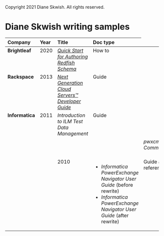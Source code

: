 Copyright 2021 Diane Skwish. All rights reserved.

# Diane Skwish writing samples

<table>
   <thead>
      <tr>
         <th align="left" valign="top">Company</th>
         <th align="left" valign="top">Year</th>
         <th align="left" valign="top">Title</th>
         <th align="left" valign="top">Doc type</th>
      </tr>
   </thead>
   <tbody>
      <tr>
         <td align="left" valign="top"><b>Brightleaf</b></td>
         <td align="left" valign="top">2020</td>
         <td align="left" valign="top"><a href="https://www.dmtf.org/sites/default/files/standards/documents/DSP2055_1.0.0.pdf"><i>Quick Start for Authoring Redfish Schema</i></a></td>
         <td align="left" valign="top">How to</td>
      </tr>
      <!--      <tr>
         <td align="left" valign="top" rowspan="5"><b>PayPal</b></td>
         <td align="left" valign="top" rowspan="3">2019</td>
         <td align="left" valign="top"><a href="https://web.archive.org/web/20190502194619if_/https:/developer.paypal.com/docs/api/overview/"><i>PayPal Developer - Get Started</i></a></td>
         <td align="left" valign="top" rowspan="3">Get started guide</td>
      </tr>
      <tr>
         <td />
         <td />
         <td align="left" valign="top"><a href="https://web.archive.org/web/20190607211049/https:/developer.paypal.com/docs/api/reference/api-requests/"><i>PayPal Developer - API Requests</i></a></td>
         <td />
      </tr>
      <tr>
         <td />
         <td />
         <td align="left" valign="top"><a href="https://web.archive.org/web/20200722200441/https:/developer.paypal.com/docs/api/reference/api-responses/"><i>PayPal Developer - API Responses</i></a></td>
         <td />
      </tr>
      <tr>
         <td />
         <td align="left" valign="top" rowspan="2">2018</td>
         <td align="left" valign="top"><a href="https://web.archive.org/web/20200722194350/https:/developer.paypal.com/docs/api/invoicing/v2/"><i>PayPal Developer - Invoices API</i></a></td>
         <td align="left" valign="top" rowspan="2">Reference</td>
      </tr>
      <tr>
         <td />
         <td />
         <td align="left" valign="top"><a href="https://web.archive.org/web/20200722200517/https:/developer.paypal.com/docs/api/customer-disputes/v1/"><i>PayPal Developer - Disputes API</i></a></td>
         <td />
      </tr>-->
      <tr>
         <td align="left" valign="top"><b>Rackspace</b></td>
         <td align="left" valign="top">2013</td>
         <td align="left" valign="top"><a href="https://web.archive.org/web/20130513223532/http://docs.rackspace.com/servers/api/v2/cs-devguide/content/index.html"><i>Next Generation Cloud Servers™ Developer Guide</i></a></td>
         <td align="left" valign="top">Guide</td>
      </tr>
      <tr>
         <td align="left" valign="top" rowspan="3"><b>Informatica</b></td>
         <td align="left" valign="top" rowspan="2">2011</td>
         <td align="left" valign="top"><i>Introduction to ILM Test Data Management</i></td>
         <td align="left" valign="top">Guide</td>
      </tr>
      <tr>
         <td />
         <td />
         <td align="left" valign="top"><i>pwxcmd Commands</i></td>
         <td align="left" valign="top">Guide and reference</td>
      </tr>
      <tr>
         <td />
         <td align="left" valign="top" rowspan="2">2010</td>
         <td align="left" valign="top"><ul><li><i>Informatica PowerExchange Navigator User Guide</i> (before rewrite)</li><li><i>Informatica PowerExchange Navigator User Guide</i> (after rewrite)</li></ul></td>
         <td align="left" valign="top">Guide and reference</td>
      </tr>
   </tbody>
</table>
